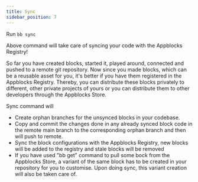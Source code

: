 ```yaml
---
title: Sync
sidebar_position: 7
---
```


Run `bb sync`

Above command will take care of syncing your code with the Appblocks Registry!

So far you have created blocks, started it, played around, connected and pushed to a remote git repository. Now since you made blocks, which can be a reusable asset for you, it's better if you have them registered in the Appblocks Registry. Thereby, you can distribute these blocks privately to different, other private projects of yours or you can distribute them to other developers through the Appblocks Store.

Sync command will

- Create orphan branches for the unsynced blocks in your codebase.
- Copy and commit the changes done in any already synced block code in the remote main branch to the corresponding orphan branch and then will push to remote.
- Sync the block configurations with the Appblocks Registry, new blocks will be added to the registry and stale blocks will be removed
- If you have used "bb get" command to pull some bock from the Appblocks Store, a variant of the same block has to be created in your repository for you to customise. Upon doing sync, this variant creation will also be taken care of.
